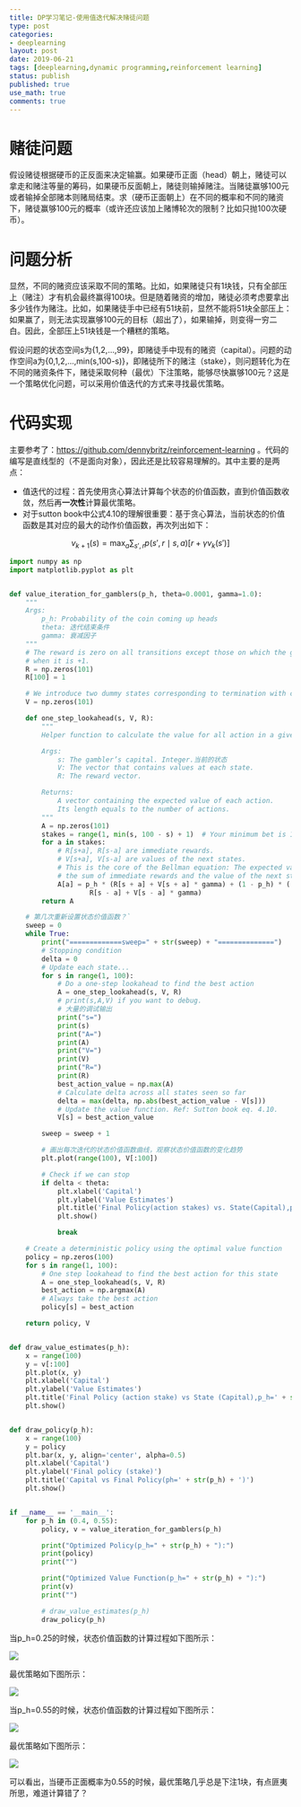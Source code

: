 ```yaml
---
title: DP学习笔记-使用值迭代解决赌徒问题
type: post
categories:
- deeplearning
layout: post
date: 2019-06-21
tags: [deeplearning,dynamic programming,reinforcement learning]
status: publish
published: true
use_math: true
comments: true
---
```


# 赌徒问题

假设赌徒根据硬币的正反面来决定输赢。如果硬币正面（head）朝上，赌徒可以拿走和赌注等量的筹码，如果硬币反面朝上，赌徒则输掉赌注。当赌徒赢够100元或者输掉全部赌本则赌局结束。求（硬币正面朝上）在不同的概率和不同的赌资下，赌徒赢够100元的概率（或许还应该加上赌博轮次的限制？比如只抛100次硬币）。

# 问题分析

显然，不同的赌资应该采取不同的策略。比如，如果赌徒只有1块钱，只有全部压上（赌注）才有机会最终赢得100块。但是随着赌资的增加，赌徒必须考虑要拿出多少钱作为赌注。比如，如果赌徒手中已经有51块前，显然不能将51块全部压上：如果赢了，则无法实现赢够100元的目标（超出了），如果输掉，则变得一穷二白。因此，全部压上51块钱是一个糟糕的策略。

假设问题的状态空间s为{1,2,...,99}，即赌徒手中现有的赌资（capital）。问题的动作空间a为{0,1,2,...,min(s,100-s)}，即赌徒所下的赌注（stake），则问题转化为在不同的赌资条件下，赌徒采取何种（最优）下注策略，能够尽快赢够100元？这是一个策略优化问题，可以采用价值迭代的方式来寻找最优策略。

# 代码实现
主要参考了：https://github.com/dennybritz/reinforcement-learning 。代码的编写是直线型的（不是面向对象），因此还是比较容易理解的。其中主要的是两点：

* 值迭代的过程：首先使用贪心算法计算每个状态的价值函数，直到价值函数收敛，然后再**一次性**计算最优策略。
* 对于sutton book中公式4.10的理解很重要：基于贪心算法，当前状态的价值函数是其对应的最大的动作价值函数，再次列出如下：

$$
v_{k+1}(s)=\max_a\sum_{s',r}p(s',r\mid s,a)[r+\gamma v_k(s')]
$$




```Python
import numpy as np
import matplotlib.pyplot as plt


def value_iteration_for_gamblers(p_h, theta=0.0001, gamma=1.0):
    """
    Args:
        p_h: Probability of the coin coming up heads
        theta: 迭代结束条件
        gamma: 衰减因子
    """
    # The reward is zero on all transitions except those on which the gambler reaches his goal,
    # when it is +1.
    R = np.zeros(101)
    R[100] = 1

    # We introduce two dummy states corresponding to termination with capital of 0 and 100
    V = np.zeros(101)

    def one_step_lookahead(s, V, R):
        """
        Helper function to calculate the value for all action in a given state.

        Args:
            s: The gambler’s capital. Integer.当前的状态
            V: The vector that contains values at each state.
            R: The reward vector.

        Returns:
            A vector containing the expected value of each action.
            Its length equals to the number of actions.
        """
        A = np.zeros(101)
        stakes = range(1, min(s, 100 - s) + 1)  # Your minimum bet is 1, maximum bet is min(s, 100-s).
        for a in stakes:
            # R[s+a], R[s-a] are immediate rewards.
            # V[s+a], V[s-a] are values of the next states.
            # This is the core of the Bellman equation: The expected value of your action is
            # the sum of immediate rewards and the value of the next state.
            A[a] = p_h * (R[s + a] + V[s + a] * gamma) + (1 - p_h) * (
                    R[s - a] + V[s - a] * gamma)
        return A

    # 第几次重新设置状态价值函数？`
    sweep = 0
    while True:
        print("=============sweep=" + str(sweep) + "==============")
        # Stopping condition
        delta = 0
        # Update each state...
        for s in range(1, 100):
            # Do a one-step lookahead to find the best action
            A = one_step_lookahead(s, V, R)
            # print(s,A,V) if you want to debug.
            # 大量的调试输出
            print("s=")
            print(s)
            print("A=")
            print(A)
            print("V=")
            print(V)
            print("R=")
            print(R)
            best_action_value = np.max(A)
            # Calculate delta across all states seen so far
            delta = max(delta, np.abs(best_action_value - V[s]))
            # Update the value function. Ref: Sutton book eq. 4.10.
            V[s] = best_action_value

        sweep = sweep + 1

        # 画出每次迭代的状态价值函数曲线，观察状态价值函数的变化趋势
        plt.plot(range(100), V[:100])

        # Check if we can stop
        if delta < theta:
            plt.xlabel('Capital')
            plt.ylabel('Value Estimates')
            plt.title('Final Policy(action stakes) vs. State(Capital),p_h=' + str(p_h))
            plt.show()

            break

    # Create a deterministic policy using the optimal value function
    policy = np.zeros(100)
    for s in range(1, 100):
        # One step lookahead to find the best action for this state
        A = one_step_lookahead(s, V, R)
        best_action = np.argmax(A)
        # Always take the best action
        policy[s] = best_action

    return policy, V


def draw_value_estimates(p_h):
    x = range(100)
    y = v[:100]
    plt.plot(x, y)
    plt.xlabel('Capital')
    plt.ylabel('Value Estimates')
    plt.title('Final Policy (action stake) vs State (Capital),p_h=' + str(p_h))
    plt.show()


def draw_policy(p_h):
    x = range(100)
    y = policy
    plt.bar(x, y, align='center', alpha=0.5)
    plt.xlabel('Capital')
    plt.ylabel('Final policy (stake)')
    plt.title('Capital vs Final Policy(ph=' + str(p_h) + ')')
    plt.show()


if __name__ == '__main__':
    for p_h in (0.4, 0.55):
        policy, v = value_iteration_for_gamblers(p_h)

        print("Optimized Policy(p_h=" + str(p_h) + "):")
        print(policy)
        print("")

        print("Optimized Value Function(p_h=" + str(p_h) + "):")
        print(v)
        print("")

        # draw_value_estimates(p_h)
        draw_policy(p_h)
```

当p_h=0.25的时候，状态价值函数的计算过程如下图所示：

![](https://github.com/subaochen/subaochen.github.io/raw/master/images/rl/dp/gambler-problem-ph-025-value-function.png)

最优策略如下图所示：

![](https://github.com/subaochen/subaochen.github.io/raw/master/images/rl/dp/gambler-problem-ph-025-policy.png)

当p_h=0.55的时候，状态价值函数的计算过程如下图所示：

![](https://github.com/subaochen/subaochen.github.io/raw/master/images/rl/dp/gambler-problem-ph-055-value-function.png)

最优策略如下图所示：

![](https://github.com/subaochen/subaochen.github.io/raw/master/images/rl/dp/gambler-problem-ph-055-policy.png)

可以看出，当硬币正面概率为0.55的时候，最优策略几乎总是下注1块，有点匪夷所思，难道计算错了？